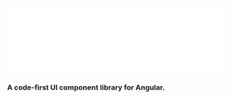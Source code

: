 <h1 align="center">
    <a href="https://labs.jhuang.ca/" target="_blank">
        <img src="https://raw.githubusercontent.com/jarretthuang/rectangle-ui/main/projects/demo/public/logo-with-text.svg" alt=""  />
    </a>
</h1>

### A code-first UI component library for Angular.
